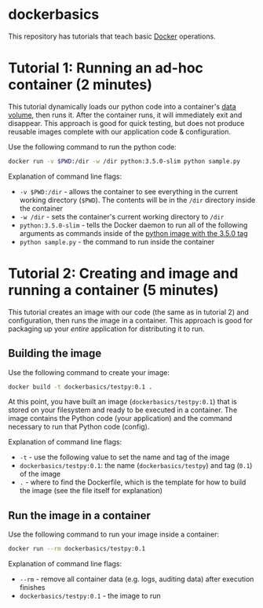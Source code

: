 # dockerbasics

This repository has tutorials that teach basic [Docker](https://www.docker.com/) operations.

# Tutorial 1: Running an ad-hoc container (2 minutes)

This tutorial dynamically loads our python code into a container's [data volume](https://docs.docker.com/userguide/dockervolumes/#data-volumes), then runs it.
After the container runs, it will immediately exit and disappear. This approach is good
for quick testing, but does not produce reusable images complete with our application code & configuration.

Use the following command to run the python code:

```sh
docker run -v $PWD:/dir -w /dir python:3.5.0-slim python sample.py
```

Explanation of command line flags:

- `-v $PWD:/dir` - allows the container to see everything in the current working directory (`$PWD`). The contents
will be in the `/dir` directory inside the container
- `-w /dir` - sets the container's current working directory to `/dir`
- `python:3.5.0-slim` - tells the Docker daemon to run all of the following arguments as commands inside of the
[python image with the 3.5.0 tag](https://hub.docker.com/r/library/python/tags/)
- `python sample.py` - the command to run inside the container

# Tutorial 2: Creating and image and running a container (5 minutes)

This tutorial creates an image with our code (the same as in tutorial 2) and configuration,
then runs the image in a container. This approach is good for packaging up your _entire_
application for distributing it to run.

## Building the image
Use the following command to create your image:

```sh
docker build -t dockerbasics/testpy:0.1 .
```

At this point, you have built an image (`dockerbasics/testpy:0.1`) that is stored on your filesystem and ready
to be executed in a container. The image contains the Python code (your application) and the command necessary to run
that Python code (config).

Explanation of command line flags:

- `-t` - use the following value to set the name and tag of the image
- `dockerbasics/testpy:0.1`: the name (`dockerbasics/testpy`) and tag (`0.1`) of the image
- `.` - where to find the Dockerfile, which is the template for how to build the image (see the file itself for explanation)

## Run the image in a container
Use the following command to run your image inside a container:

```sh
docker run --rm dockerbasics/testpy:0.1
```

Explanation of command line flags:

- `--rm` - remove all container data (e.g. logs, auditing data) after execution finishes
- `dockerbasics/testpy:0.1` - the image to run
